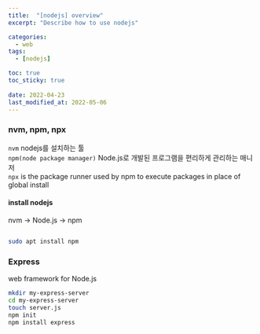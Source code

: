 ```yaml
---
title:  "[nodejs] overview"
excerpt: "Describe how to use nodejs"

categories:
  - web
tags:
  - [nodejs]

toc: true
toc_sticky: true
 
date: 2022-04-23
last_modified_at: 2022-05-06
---
```


### nvm, npm, npx

`nvm` nodejs를 설치하는 툴  
`npm(node package manager)` Node.js로 개발된 프로그램을 편리하게 관리하는 매니저  
`npx` is the package runner used by npm to execute packages in place of global install  

#### install nodejs

nvm &rarr; Node.js &rarr; npm  

```bash

sudo apt install npm
```

### Express

web framework for Node.js  

```bash
mkdir my-express-server
cd my-express-server
touch server.js
npm init
npm install express
```